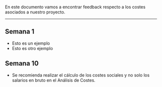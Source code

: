 En este documento vamos a encontrar feedback respecto a los costes asociados a nuestro proyecto.
****
## Semana 1
+ Esto es un ejemplo
+ Esto es otro ejemplo

## Semana 10
- Se recomienda realizar el cálculo de los costes sociales y no solo los salarios en bruto en el Análisis de Costes.